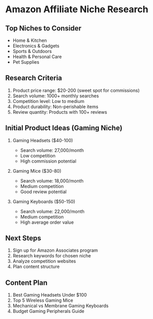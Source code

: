 # Amazon Affiliate Niche Research

## Top Niches to Consider
- Home & Kitchen
- Electronics & Gadgets
- Sports & Outdoors
- Health & Personal Care
- Pet Supplies

## Research Criteria
1. Product price range: $20-200 (sweet spot for commissions)
2. Search volume: 1000+ monthly searches
3. Competition level: Low to medium
4. Product durability: Non-perishable items
5. Review quantity: Products with 100+ reviews

## Initial Product Ideas (Gaming Niche)
1. Gaming Headsets ($40-100)
   - Search volume: 27,000/month
   - Low competition
   - High commission potential

2. Gaming Mice ($30-80)
   - Search volume: 18,000/month
   - Medium competition
   - Good review potential

3. Gaming Keyboards ($50-150)
   - Search volume: 22,000/month
   - Medium competition
   - High average order value

## Next Steps
1. Sign up for Amazon Associates program
2. Research keywords for chosen niche
3. Analyze competition websites
4. Plan content structure

## Content Plan
1. Best Gaming Headsets Under $100
2. Top 5 Wireless Gaming Mice
3. Mechanical vs Membrane Gaming Keyboards
4. Budget Gaming Peripherals Guide
